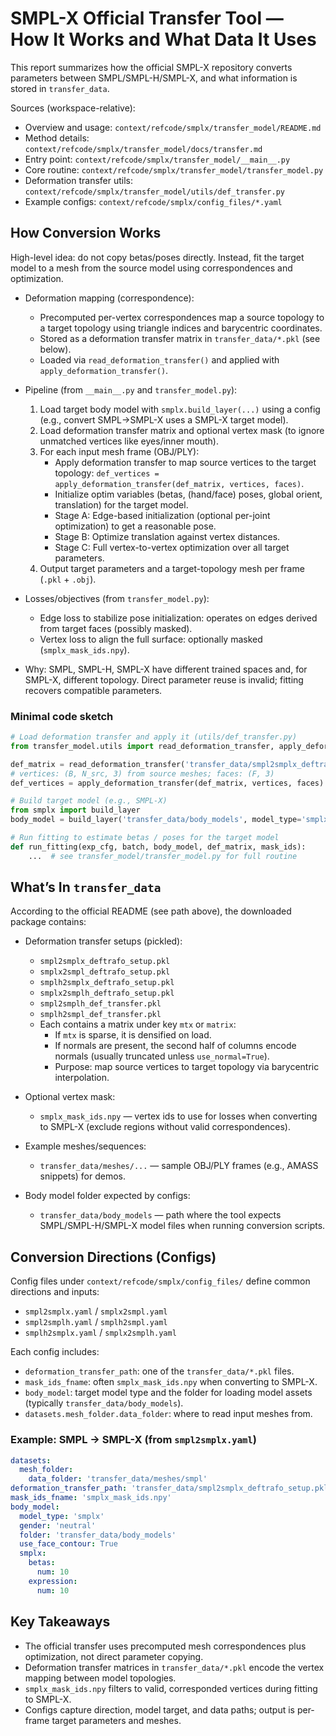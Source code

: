 # SMPL-X Official Transfer Tool — How It Works and What Data It Uses

This report summarizes how the official SMPL-X repository converts parameters between SMPL/SMPL-H/SMPL-X, and what information is stored in `transfer_data`.

Sources (workspace-relative):
- Overview and usage: `context/refcode/smplx/transfer_model/README.md`
- Method details: `context/refcode/smplx/transfer_model/docs/transfer.md`
- Entry point: `context/refcode/smplx/transfer_model/__main__.py`
- Core routine: `context/refcode/smplx/transfer_model/transfer_model.py`
- Deformation transfer utils: `context/refcode/smplx/transfer_model/utils/def_transfer.py`
- Example configs: `context/refcode/smplx/config_files/*.yaml`

## How Conversion Works

High-level idea: do not copy betas/poses directly. Instead, fit the target model to a mesh from the source model using correspondences and optimization.

- Deformation mapping (correspondence):
  - Precomputed per-vertex correspondences map a source topology to a target topology using triangle indices and barycentric coordinates.
  - Stored as a deformation transfer matrix in `transfer_data/*.pkl` (see below).
  - Loaded via `read_deformation_transfer()` and applied with `apply_deformation_transfer()`.

- Pipeline (from `__main__.py` and `transfer_model.py`):
  1) Load target body model with `smplx.build_layer(...)` using a config (e.g., convert SMPL→SMPL-X uses a SMPL-X target model).
  2) Load deformation transfer matrix and optional vertex mask (to ignore unmatched vertices like eyes/inner mouth).
  3) For each input mesh frame (OBJ/PLY):
     - Apply deformation transfer to map source vertices to the target topology: `def_vertices = apply_deformation_transfer(def_matrix, vertices, faces)`.
     - Initialize optim variables (betas, (hand/face) poses, global orient, translation) for the target model.
     - Stage A: Edge-based initialization (optional per-joint optimization) to get a reasonable pose.
     - Stage B: Optimize translation against vertex distances.
     - Stage C: Full vertex-to-vertex optimization over all target parameters.
  4) Output target parameters and a target-topology mesh per frame (`.pkl` + `.obj`).

- Losses/objectives (from `transfer_model.py`):
  - Edge loss to stabilize pose initialization: operates on edges derived from target faces (possibly masked).
  - Vertex loss to align the full surface: optionally masked (`smplx_mask_ids.npy`).

- Why: SMPL, SMPL-H, SMPL-X have different trained spaces and, for SMPL-X, different topology. Direct parameter reuse is invalid; fitting recovers compatible parameters.

### Minimal code sketch

```python
# Load deformation transfer and apply it (utils/def_transfer.py)
from transfer_model.utils import read_deformation_transfer, apply_deformation_transfer

def_matrix = read_deformation_transfer('transfer_data/smpl2smplx_deftrafo_setup.pkl', device=device)
# vertices: (B, N_src, 3) from source meshes; faces: (F, 3)
def_vertices = apply_deformation_transfer(def_matrix, vertices, faces)

# Build target model (e.g., SMPL-X)
from smplx import build_layer
body_model = build_layer('transfer_data/body_models', model_type='smplx', gender='neutral')

# Run fitting to estimate betas / poses for the target model
def run_fitting(exp_cfg, batch, body_model, def_matrix, mask_ids):
    ...  # see transfer_model/transfer_model.py for full routine
```

## What’s In `transfer_data`

According to the official README (see path above), the downloaded package contains:

- Deformation transfer setups (pickled):
  - `smpl2smplx_deftrafo_setup.pkl`
  - `smplx2smpl_deftrafo_setup.pkl`
  - `smplh2smplx_deftrafo_setup.pkl`
  - `smplx2smplh_deftrafo_setup.pkl`
  - `smpl2smplh_def_transfer.pkl`
  - `smplh2smpl_def_transfer.pkl`
  - Each contains a matrix under key `mtx` or `matrix`:
    - If `mtx` is sparse, it is densified on load.
    - If normals are present, the second half of columns encode normals (usually truncated unless `use_normal=True`).
    - Purpose: map source vertices to target topology via barycentric interpolation.

- Optional vertex mask:
  - `smplx_mask_ids.npy` — vertex ids to use for losses when converting to SMPL-X (exclude regions without valid correspondences).

- Example meshes/sequences:
  - `transfer_data/meshes/...` — sample OBJ/PLY frames (e.g., AMASS snippets) for demos.

- Body model folder expected by configs:
  - `transfer_data/body_models` — path where the tool expects SMPL/SMPL-H/SMPL-X model files when running conversion scripts.

## Conversion Directions (Configs)

Config files under `context/refcode/smplx/config_files/` define common directions and inputs:
- `smpl2smplx.yaml` / `smplx2smpl.yaml`
- `smpl2smplh.yaml` / `smplh2smpl.yaml`
- `smplh2smplx.yaml` / `smplx2smplh.yaml`

Each config includes:
- `deformation_transfer_path`: one of the `transfer_data/*.pkl` files.
- `mask_ids_fname`: often `smplx_mask_ids.npy` when converting to SMPL-X.
- `body_model`: target model type and the folder for loading model assets (typically `transfer_data/body_models`).
- `datasets.mesh_folder.data_folder`: where to read input meshes from.

### Example: SMPL → SMPL-X (from `smpl2smplx.yaml`)

```yaml
datasets:
  mesh_folder:
    data_folder: 'transfer_data/meshes/smpl'
deformation_transfer_path: 'transfer_data/smpl2smplx_deftrafo_setup.pkl'
mask_ids_fname: 'smplx_mask_ids.npy'
body_model:
  model_type: 'smplx'
  gender: 'neutral'
  folder: 'transfer_data/body_models'
  use_face_contour: True
  smplx:
    betas:
      num: 10
    expression:
      num: 10
```

## Key Takeaways
- The official transfer uses precomputed mesh correspondences plus optimization, not direct parameter copying.
- Deformation transfer matrices in `transfer_data/*.pkl` encode the vertex mapping between model topologies.
- `smplx_mask_ids.npy` filters to valid, corresponded vertices during fitting to SMPL-X.
- Configs capture direction, model target, and data paths; output is per-frame target parameters and meshes.
